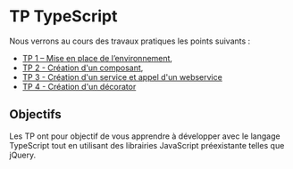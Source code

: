 # TP TypeScript

Nous verrons au cours des travaux pratiques les points suivants :

* [TP 1 – Mise en place de l’environnement](https://github.com/Romakita/tp-typescript/blob/master/tp1-installation.md),
* [TP 2 - Création d'un composant](https://github.com/Romakita/tp-typescript/blob/master/tp2-composant.md),
* [TP 3 - Création d'un service et appel d'un webservice](https://github.com/Romakita/tp-typescript/blob/master/tp3-service.md)
* [TP 4 - Création d'un décorator](https://github.com/Romakita/tp-typescript/blob/master/tp4-installation.md)


## Objectifs

Les TP ont pour objectif de vous apprendre à développer avec le langage TypeScript tout en utilisant des librairies JavaScript 
préexistante telles que jQuery.
